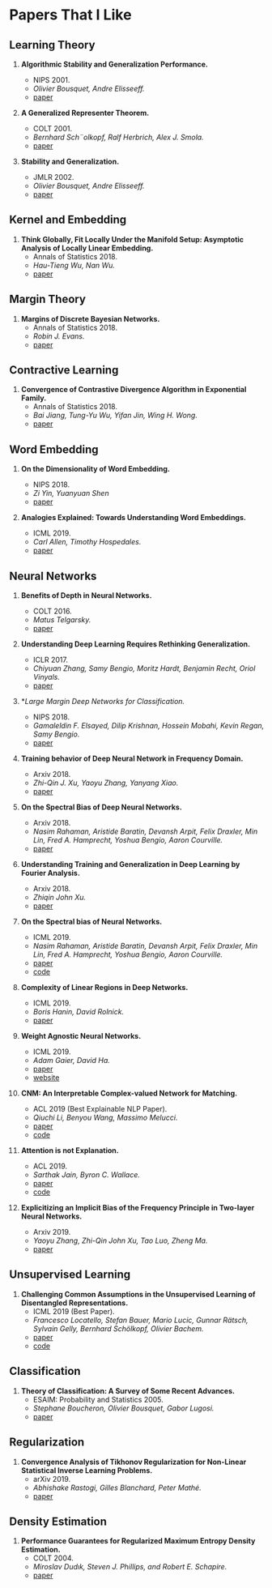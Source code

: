 # Papers That I Like

## Learning Theory

1. **Algorithmic Stability and Generalization Performance.**
    - NIPS 2001.
    - *Olivier Bousquet, Andre Elisseeff.*
    - [paper](https://papers.nips.cc/paper/1854-algorithmic-stability-and-generalization-performance.pdf)

1. **A Generalized Representer Theorem.**
    - COLT 2001.
    - *Bernhard Sch¨olkopf, Ralf Herbrich, Alex J. Smola.*
    - [paper](https://www.cise.ufl.edu/class/cap6617fa15/Readings/SchHerSmo01.pdf)

1. **Stability and Generalization.**
    - JMLR 2002.
    - *Olivier Bousquet, Andre Elisseeff.*
    - [paper](http://www.jmlr.org/papers/volume2/bousquet02a/bousquet02a.pdf)

## Kernel and Embedding

1. **Think Globally, Fit Locally Under the Manifold Setup: Asymptotic Analysis of Locally Linear Embedding.**
    - Annals of Statistics 2018.
    - *Hau-Tieng Wu, Nan Wu.*
    - [paper](https://projecteuclid.org/download/pdfview_1/euclid.aos/1536631291)


## Margin Theory

1. **Margins of Discrete Bayesian Networks.**
    - Annals of Statistics 2018.
    - *Robin J. Evans.*
    - [paper](https://projecteuclid.org/download/pdfview_1/euclid.aos/1536307228)
    

## Contractive Learning

1. **Convergence of Contrastive Divergence Algorithm in Exponential Family.**
    - Annals of Statistics 2018.
    - *Bai Jiang, Tung-Yu Wu, Yifan Jin, Wing H. Wong.*
    - [paper](https://projecteuclid.org/download/pdfview_1/euclid.aos/1536307243)


## Word Embedding

1. **On the Dimensionality of Word Embedding.**
    - NIPS 2018.
    - *Zi Yin, Yuanyuan Shen*
    - [paper](https://arxiv.org/pdf/1812.04224.pdf)

1. **Analogies Explained: Towards Understanding Word Embeddings.**
    - ICML 2019.
    - *Carl Allen, Timothy Hospedales.*
    - [paper](https://arxiv.org/pdf/1901.09813.pdf)


## Neural Networks

1. **Benefits of Depth in Neural Networks.**
    - COLT 2016.
    - *Matus Telgarsky.*
    - [paper](https://arxiv.org/pdf/1602.04485.pdf)

1. **Understanding Deep Learning Requires Rethinking Generalization.**
    - ICLR 2017.
    - *Chiyuan Zhang, Samy Bengio, Moritz Hardt, Benjamin Recht, Oriol Vinyals.*
    - [paper](https://arxiv.org/pdf/1611.03530.pdf)

1. **Large Margin Deep Networks for Classification.*
    - NIPS 2018.
    - *Gamaleldin F. Elsayed, Dilip Krishnan, Hossein Mobahi, Kevin Regan, Samy Bengio.* 
    - [paper](https://papers.nips.cc/paper/7364-large-margin-deep-networks-for-classification.pdf)
    
1. **Training behavior of Deep Neural Network in Frequency Domain.**
    - Arxiv 2018.
    - *Zhi-Qin J. Xu, Yaoyu Zhang, Yanyang Xiao.* 
    - [paper](https://arxiv.org/pdf/1807.01251.pdf)

1. **On the Spectral Bias of Deep Neural Networks.**
    - Arxiv 2018.
    - *Nasim Rahaman, Aristide Baratin, Devansh Arpit, Felix Draxler, Min Lin, Fred A. Hamprecht, Yoshua Bengio, Aaron Courville.* 
    - [paper](https://arxiv.org/pdf/1806.08734.pdf)

1. **Understanding Training and Generalization in Deep Learning by Fourier Analysis.**
    - Arxiv 2018.
    - *Zhiqin John Xu.* 
    - [paper](https://arxiv.org/pdf/1808.04295.pdf)

1. **On the Spectral bias of Neural Networks.**
    - ICML 2019.
    - *Nasim Rahaman, Aristide Baratin, Devansh Arpit, Felix Draxler, Min Lin, Fred A. Hamprecht, Yoshua Bengio, Aaron Courville.* 
    - [paper](https://arxiv.org/pdf/1806.08734.pdf) 
    - [code](https://github.com/nasimrahaman/SpectralBias)

1. **Complexity of Linear Regions in Deep Networks.**
    - ICML 2019.
    - *Boris Hanin, David Rolnick.*
    - [paper](https://arxiv.org/pdf/1901.09021.pdf)

1. **Weight Agnostic Neural Networks.**
    - ICML 2019.
    - *Adam Gaier, David Ha.*
    - [paper](https://arxiv.org/pdf/1906.04358.pdf) 
    - [website](https://weightagnostic.github.io/)

1. **CNM: An Interpretable Complex-valued Network for Matching.** 
    - ACL 2019 (Best Explainable NLP Paper).
    - *Qiuchi Li, Benyou Wang, Massimo Melucci.* 
    - [paper](https://arxiv.org/pdf/1904.05298.pdf) 
    - [code](https://github.com/wabyking/qnn) 

1. **Attention is not Explanation.**
    - ACL 2019.
    - *Sarthak Jain, Byron C. Wallace.*
    - [paper](https://arxiv.org/pdf/1902.10186.pdf) 
    - [code](https://github.com/successar/AttentionExplanation)

1. **Explicitizing an Implicit Bias of the Frequency Principle in Two-layer Neural Networks.**
    - Arxiv 2019.
    - *Yaoyu Zhang, Zhi-Qin John Xu, Tao Luo, Zheng Ma.*
    - [paper](https://arxiv.org/pdf/1905.10264.pdf)


## Unsupervised Learning

1. **Challenging Common Assumptions in the Unsupervised Learning of Disentangled Representations.**
    - ICML 2019 (Best Paper).
    - *Francesco Locatello, Stefan Bauer, Mario Lucic, Gunnar Rätsch, Sylvain Gelly, Bernhard Schölkopf, Olivier Bachem.*
    - [paper](https://arxiv.org/pdf/1811.12359.pdf) 
    - [code](https://github.com/google-research/disentanglement_lib) 


## Classification

1. **Theory of Classification: A Survey of Some Recent Advances.**
    - ESAIM: Probability and Statistics 2005.
    - *Stephane Boucheron, Olivier Bousquet, Gabor Lugosi.*
    - [paper](https://www.esaim-ps.org/articles/ps/pdf/2005/01/ps0420.pdf)


## Regularization

1. **Convergence Analysis of Tikhonov Regularization for Non-Linear Statistical Inverse Learning Problems.**
    - arXiv 2019.
    - *Abhishake Rastogi, Gilles Blanchard, Peter Mathé.*
    - [paper](https://arxiv.org/pdf/1902.05404.pdf)
    

##  Density Estimation

1. **Performance Guarantees for Regularized Maximum Entropy Density Estimation.**
    - COLT 2004.
    - *Miroslav Dudık, Steven J. Phillips, and Robert E. Schapire.*
    - [paper](http://rob.schapire.net/papers/maxent_colt.pdf)
    
